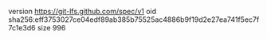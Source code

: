 version https://git-lfs.github.com/spec/v1
oid sha256:eff3753027ce04edf89ab385b75525ac4886b9f19d2e27ea741f5ec7f7c1e3d6
size 996
